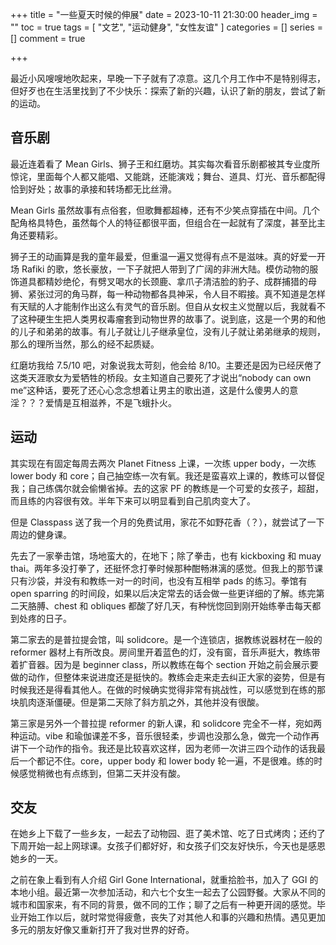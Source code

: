 +++
title = "一些夏天时候的伸展"
date = 2023-10-11 21:30:00
header_img = ""
toc = true
tags = [
    "文艺",
    "运动健身",
    "女性友谊"
]
categories = []
series = []
comment = true

+++

最近小风嗖嗖地吹起来，早晚一下子就有了凉意。这几个月工作中不是特别得志，但好歹也在生活里找到了不少快乐：探索了新的兴趣，认识了新的朋友，尝试了新的运动。

## 音乐剧

最近连着看了 Mean Girls、狮子王和红磨坊。其实每次看音乐剧都被其专业度所惊诧，里面每个人都又能唱、又能跳，还能演戏；舞台、道具、灯光、音乐都配得恰到好处；故事的承接和转场都无比丝滑。

Mean Girls 虽然故事有点俗套，但歌舞都超棒，还有不少笑点穿插在中间。几个配角格具特色，虽然每个人的特征都很平面，但组合在一起就有了深度，甚至比主角还要精彩。

狮子王的动画算是我的童年最爱，但重温一遍又觉得有点不是滋味。真的好爱一开场 Rafiki 的歌，悠长豪放，一下子就把人带到了广阔的非洲大陆。模仿动物的服饰道具都精妙绝伦，有劈叉喝水的长颈鹿、拿爪子清洁脸的豹子、成群捕猎的母狮、紧张过河的角马群，每一种动物都各具神采，令人目不暇接。真不知道是怎样有天赋的人才能制作出这么有灵气的音乐剧。但自从女权主义觉醒以后，我就看不了这种硬生生把人类男权毒瘤套到动物世界的故事了。说到底，这是一个男的和他的儿子和弟弟的故事。有儿子就让儿子继承皇位，没有儿子就让弟弟继承的规则，那么的理所当然，那么的经不起质疑。

红磨坊我给 7.5/10 吧，对象说我太苛刻，他会给 8/10。主要还是因为已经厌倦了这类天涯歌女为爱牺牲的桥段。女主知道自己要死了才说出“nobody can own me”这种话，要死了还心心念念想着让男主的歌出道，这是什么傻男人的意淫？？？爱情是互相滋养，不是飞蛾扑火。

## 运动

其实现在有固定每周去两次 Planet Fitness 上课，一次练 upper body，一次练 lower body 和 core；自己抽空练一次有氧。我还是蛮喜欢上课的，教练可以督促我；自己练偶尔就会偷懒省掉。去的这家 PF 的教练是一个可爱的女孩子，超甜，而且练的内容很有效。半年下来可以明显看到自己肌肉变大了。

但是 Classpass 送了我一个月的免费试用，家花不如野花香（？），就尝试了一下周边的健身课。

先去了一家拳击馆，场地蛮大的，在地下；除了拳击，也有 kickboxing 和 muay thai。两年多没打拳了，还挺怀念打拳时候那种酣畅淋漓的感觉。但我上的那节课只有沙袋，并没有和教练一对一的时间，也没有互相举 pads 的练习。拳馆有 open sparring 的时间段，如果以后决定常去的话会做一些更详细的了解。练完第二天胳膊、chest 和 obliques 都酸了好几天，有种恍惚回到刚开始练拳击每天都到处疼的日子。

第二家去的是普拉提会馆，叫 solidcore。是一个连锁店，据教练说器材在一般的 reformer 器材上有所改良。房间里开着蓝色的灯，没有窗，音乐声挺大，教练带着扩音器。因为是 beginner class，所以教练在每个 section 开始之前会展示要做的动作，但整体来说进度还是挺快的。教练会走来走去纠正大家的姿势，但是有时候我还是得看其他人。在做的时候确实觉得非常有挑战性，可以感觉到在练的那块肌肉逐渐僵硬。但是第二天除了斜方肌之外，其他并没有很酸。

第三家是另外一个普拉提 reformer 的新人课，和 solidcore 完全不一样，宛如两种运动。vibe 和瑜伽课差不多，音乐很轻柔，步调也没那么急，做完一个动作再讲下一个动作的指令。我还是比较喜欢这样，因为老师一次讲三四个动作的话我最后一个都记不住。core，upper body 和 lower body 轮一遍，不是很难。练的时候感觉稍微也有点练到，但第二天并没有酸。

## 交友

在她乡上下载了一些乡友，一起去了动物园、逛了美术馆、吃了日式烤肉；还约了下周开始一起上网球课。女孩子们都好好，和女孩子们交友好快乐，今天也是感恩她乡的一天。

之前在象上看到有人介绍 Girl Gone International，就重拾脸书，加入了 GGI 的本地小组。最近第一次参加活动，和六七个女生一起去了公园野餐。大家从不同的城市和国家来，有不同的背景，做不同的工作；聊了之后有一种更开阔的感觉。毕业开始工作以后，就时常觉得疲惫，丧失了对其他人和事的兴趣和热情。遇见更加多元的朋友好像又重新打开了我对世界的好奇。

